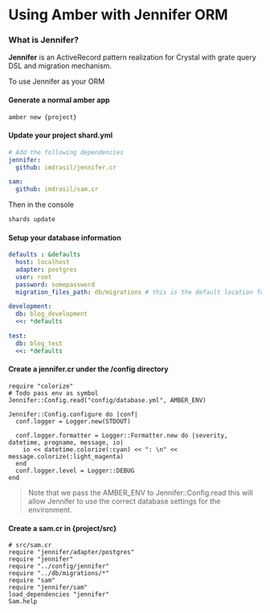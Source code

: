 # Using Amber with Jennifer ORM

### What is Jennifer?

**Jennifer** is  an ActiveRecord pattern realization for Crystal with grate query DSL and migration mechanism.

To use Jennifer as your ORM 

#### Generate a normal amber app

```bash
amber new {project}
```

#### Update your project shard.yml

```yaml
# Add the following dependencies
jennifer:
  github: imdrasil/jennifer.cr

sam:
  github: imdrasil/sam.cr
```

Then in the console

```bash
shards update
```

#### Setup your database information

```yaml
defaults : &defaults
  host: localhost
  adapter: postgres
  user: root
  password: somepassword
  migration_files_path: db/migrations # this is the default location for all migrations

development:
  db: blog_development
  <<: *defaults

test:
  db: blog_test
  <<: *defaults

```

#### Create a **jennifer.c**r under the **/config** directory

```crystal
require "colorize"
# Todo pass env as symbol
Jennifer::Config.read("config/database.yml", AMBER_ENV)

Jennifer::Config.configure do |conf|
  conf.logger = Logger.new(STDOUT)

  conf.logger.formatter = Logger::Formatter.new do |severity, datetime, progname, message, io|
    io << datetime.colorize(:cyan) << ": \n" << message.colorize(:light_magenta)
  end
  conf.logger.level = Logger::DEBUG
end
```

> Note that we pass the AMBER\_ENV to Jennifer::Config.read this will allow Jennifer to use the correct database settings for the environment.

#### Create a sam.cr in {project/src}

```crystal
# src/sam.cr
require "jennifer/adapter/postgres"
require "jennifer"
require "../config/jennifer"
require "../db/migrations/*"
require "sam"
require "jennifer/sam"
load_dependencies "jennifer"
Sam.help
```




